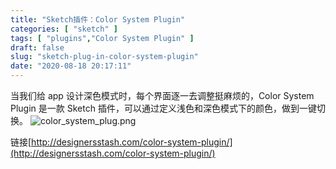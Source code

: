 ```yaml
---
title: "Sketch插件：Color System Plugin"
categories: [ "sketch" ]
tags: [ "plugins","Color System Plugin" ]
draft: false
slug: "sketch-plug-in-color-system-plugin"
date: "2020-08-18 20:17:11"
---
```


当我们给 app 设计深色模式时，每个界面逐一去调整挺麻烦的，Color System Plugin 是一款 Sketch 插件，可以通过定义浅色和深色模式下的颜色，做到一键切换。
![color_system_plug.png][1]


<!--more-->


链接[http://designersstash.com/color-system-plugin/](http://designersstash.com/color-system-plugin/)



  [1]: https://imgs.gnux.cn/usr/uploads/2020/08/2039312214.png